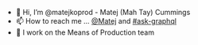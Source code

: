 - 👋 Hi, I’m @matejkoprod - Matej (Mah Tay) Cummings
- 📫 How to reach me ... [@Matej](https://prodigy.slack.com/archives/D03P6FW0UG1) and [#ask-graphql](https://prodigy.slack.com/archives/CCN765XUZ)
- 🏢 I work on the Means of Production team

<!---
matejkoprod/matejkoprod is a ✨ special ✨ repository because its `README.md` (this file) appears on your GitHub profile.
You can click the Preview link to take a look at your changes.
--->
